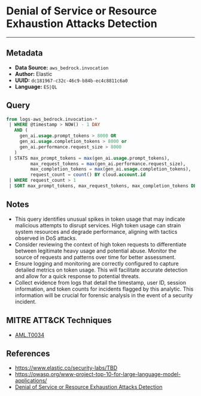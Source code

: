 # Denial of Service or Resource Exhaustion Attacks Detection

---

## Metadata

- **Data Source:** `aws_bedrock.invocation`
- **Author:** Elastic
- **UUID:** `dc181967-c32c-46c9-b84b-ec4c8811c6a0`
- **Language:** `ES|QL`

## Query

```sql
from logs-aws_bedrock.invocation-*
 | WHERE @timestamp > NOW() - 1 DAY
   AND (
     gen_ai.usage.prompt_tokens > 8000 OR
     gen_ai.usage.completion_tokens > 8000 or
     gen_ai.performance.request_size > 8000
   )
 | STATS max_prompt_tokens = max(gen_ai.usage.prompt_tokens),
         max_request_tokens = max(gen_ai.performance.request_size),
         max_completion_tokens = max(gen_ai.usage.completion_tokens),
         request_count = count() BY cloud.account.id
 | WHERE request_count > 1
 | SORT max_prompt_tokens, max_request_tokens, max_completion_tokens DESC
```

## Notes

- This query identifies unusual spikes in token usage that may indicate malicious attempts to disrupt services. High token usage can strain system resources and degrade performance, aligning with tactics observed in DoS attacks.
- Consider reviewing the context of high token requests to differentiate between legitimate heavy usage and potential abuse. Monitor the source of requests and patterns over time for better assessment.
- Ensure logging and monitoring are correctly configured to capture detailed metrics on token usage. This will facilitate accurate detection and allow for a quick response to potential threats.
- Collect evidence from logs that detail the timestamp, user ID, session information, and token counts for incidents flagged by this analytic. This information will be crucial for forensic analysis in the event of a security incident.

## MITRE ATT&CK Techniques

- [AML.T0034](https://atlas.mitre.org/techniques/AML.T0034)

## References

- https://www.elastic.co/security-labs/TBD
- https://owasp.org/www-project-top-10-for-large-language-model-applications/
- [Denial of Service or Resource Exhaustion Attacks Detection](../queries/llm_dos_resource_exhaustion_detection.toml)
